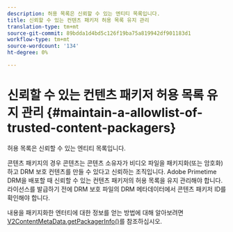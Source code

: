 ```yaml
---
description: 허용 목록은 신뢰할 수 있는 엔티티 목록입니다.
title: 신뢰할 수 있는 컨텐츠 패키저 허용 목록 유지 관리
translation-type: tm+mt
source-git-commit: 89bdda1d4bd5c126f19ba75a819942df901183d1
workflow-type: tm+mt
source-wordcount: '134'
ht-degree: 0%

---
```



# 신뢰할 수 있는 컨텐츠 패키저 허용 목록 유지 관리 {#maintain-a-allowlist-of-trusted-content-packagers}

허용 목록은 신뢰할 수 있는 엔티티 목록입니다.

콘텐츠 패키지의 경우 콘텐츠는 콘텐츠 소유자가 비디오 파일을 패키지화(또는 암호화)하고 DRM 보호 컨텐츠를 만들 수 있다고 신뢰하는 조직입니다. Adobe Primetime DRM을 배포할 때 신뢰할 수 있는 컨텐츠 패키저의 허용 목록을 유지 관리해야 합니다. 라이선스를 발급하기 전에 DRM 보호 파일의 DRM 메타데이터에서 콘텐츠 패키저 ID를 확인해야 합니다.

내용을 패키지화한 엔터티에 대한 정보를 얻는 방법에 대해 알아보려면 [V2ContentMetaData.getPackagerInfo()](https://help.adobe.com/en_US/primetime/api/drm-apis/server/javadocs-flashaccess-pro/com/adobe/flashaccess/sdk/media/drm/keys/v2/V2ContentMetaData.html#getPackagerInfo())를 참조하십시오.
